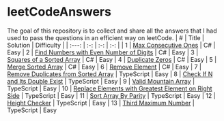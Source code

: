 # leetCodeAnswers
The goal of this repository is to collect and share all the answers that I had used to pass the questions in an efficient way on leetCode.
| # | Title | Solution | Difficulty  |
| :---:   | :-: | :-: | :-: |
| 1 | [Max Consecutive Ones](https://leetcode.com/explore/learn/card/fun-with-arrays/521/introduction/3238/) | C# | Easy
| 2 | [Find Numbers with Even Number of Digits](https://leetcode.com/explore/learn/card/fun-with-arrays/521/introduction/3237/) | C# | Easy
| 3 | [Squares of a Sorted Array](https://leetcode.com/explore/learn/card/fun-with-arrays/521/introduction/3240/) | C# | Easy
| 4 | [Duplicate Zeros](https://leetcode.com/explore/learn/card/fun-with-arrays/525/inserting-items-into-an-array/3245/) | C# | Easy
| 5 | [Merge Sorted Array](https://leetcode.com/explore/learn/card/fun-with-arrays/525/inserting-items-into-an-array/3253/) | C# | Easy
| 6 | [Remove Element](https://leetcode.com/explore/learn/card/fun-with-arrays/526/deleting-items-from-an-array/3247/) | C# | Easy
| 7 | [Remove Duplicates from Sorted Array](https://leetcode.com/explore/learn/card/fun-with-arrays/526/deleting-items-from-an-array/3248/) | TypeScript | Easy
| 8 | [Check If N and Its Double Exist](https://leetcode.com/explore/learn/card/fun-with-arrays/527/searching-for-items-in-an-array/3250/) | TypeScript | Easy
| 9 | [Valid Mountain Array](https://leetcode.com/explore/learn/card/fun-with-arrays/527/searching-for-items-in-an-array/3251/) | TypeScript | Easy
| 10 | [Replace Elements with Greatest Element on Right Side](https://leetcode.com/explore/learn/card/fun-with-arrays/511/in-place-operations/3259/) | TypeScript | Easy
| 11 | [Sort Array By Parity](https://leetcode.com/explore/learn/card/fun-with-arrays/511/in-place-operations/3260/) | TypeScript | Easy
| 12 | [Height Checker](https://leetcode.com/explore/learn/card/fun-with-arrays/523/conclusion/3228/) | TypeScript | Easy
| 13 | [Third Maximum Number](https://leetcode.com/explore/learn/card/fun-with-arrays/523/conclusion/3231/) | TypeScript | Easy

